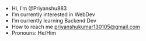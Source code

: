 -  Hi, I’m @Priyanshu883
-  I’m currently interested in WebDev 
-  I’m currently learning Backend Dev
-  How to reach me priyanshukumar130105@gmail.com
-  Pronouns: He/Him

<!---
Priyanshu883/Priyanshu883 is a ✨ special ✨ repository because its `README.md` (this file) appears on your GitHub profile.
You can click the Preview link to take a look at your changes.
--->
